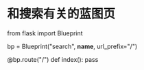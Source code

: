 # 和搜索有关的蓝图页
from flask import Blueprint

bp = Blueprint("search", __name__, url_prefix="/")


@bp.route("/")
def index():
    pass